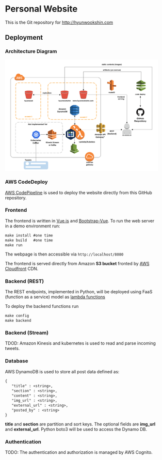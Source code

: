 # Personal Website

This is the Git repository for http://hyunwookshin.com

## Deployment

### Architecture Diagram

![Diagram](images/architecture.png)

### AWS CodeDeploy

[AWS CodePipeline](https://aws.amazon.com/getting-started/tutorials/continuous-deployment-pipeline/) is used to deploy the website directly from this GitHub repository.

### Frontend

The frontend is written in [Vue.js](https://vuejs.org/) and [Bootstrap-Vue](https://bootstrap-vue.js.org).
To run the web server in a demo environment run:

```
make install #one time
make build   #one time
make run
```

The webpage is then accessible via `http://localhost/8080`

The frontend is served directly from Amazon **S3 bucket** fronted by [AWS Cloudfront](https://aws.amazon.com/cloudfront) CDN.

### Backend (REST)

The REST endpoints, implemented in Python, will be deployed using FaaS (function as a service) model
as [lambda functions](https://aws.amazon.com/lambda/)

To deploy the backend functions run

```
make config
make backend
```

### Backend (Stream)

TDOD: Amazon Kinesis and kubernetes is used to read and parse incoming tweets.

### Database

AWS DynamoDB is used to store all post data defined as:

```
{
   "title" : <string>,
   "section" : <string>,
   "content" : <string>,
   "img_url" : <string>,
   "external_url" : <string>,
   "posted_by" : <string>
}
```

**title** and **section** are partition and sort keys. The optional
fields are **img_url** and **external_url**.
Python boto3 will be used to access the Dynamo DB.

### Authentication


TODO: The authentication and authorization is managed by AWS Cognito.
